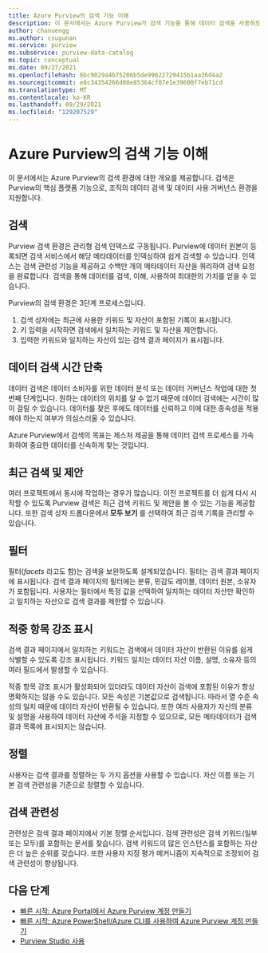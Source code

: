 ```yaml
---
title: Azure Purview의 검색 기능 이해
description: 이 문서에서는 Azure Purview가 검색 기능을 통해 데이터 검색을 사용하도록 설정하는 방법을 설명합니다.
author: chanuengg
ms.author: csugunan
ms.service: purview
ms.subservice: purview-data-catalog
ms.topic: conceptual
ms.date: 09/27/2021
ms.openlocfilehash: 6bc9029a4b75206b5de99622729415b1aa36d4a2
ms.sourcegitcommit: e8c34354266d00e85364cf07e1e39600f7eb71cd
ms.translationtype: MT
ms.contentlocale: ko-KR
ms.lasthandoff: 09/29/2021
ms.locfileid: "129207529"
---
```

# <a name="understand-search-features-in-azure-purview"></a>Azure Purview의 검색 기능 이해

이 문서에서는 Azure Purview의 검색 환경에 대한 개요를 제공합니다. 검색은 Purview의 핵심 플랫폼 기능으로, 조직의 데이터 검색 및 데이터 사용 거버넌스 환경을 지원합니다.

## <a name="search"></a>검색

Purview 검색 환경은 관리형 검색 인덱스로 구동됩니다. Purview에 데이터 원본이 등록되면 검색 서비스에서 해당 메타데이터를 인덱싱하여 쉽게 검색할 수 있습니다. 인덱스는 검색 관련성 기능을 제공하고 수백만 개의 메타데이터 자산을 쿼리하여 검색 요청을 완료합니다. 검색을 통해 데이터를 검색, 이해, 사용하여 최대한의 가치를 얻을 수 있습니다.

Purview의 검색 환경은 3단계 프로세스입니다.

1. 검색 상자에는 최근에 사용한 키워드 및 자산이 포함된 기록이 표시됩니다.
1. 키 입력을 시작하면 검색에서 일치하는 키워드 및 자산을 제안합니다. 
1. 입력한 키워드와 일치하는 자산이 있는 검색 결과 페이지가 표시됩니다.

## <a name="reduce-the-time-to-discover-data"></a>데이터 검색 시간 단축

데이터 검색은 데이터 소비자를 위한 데이터 분석 또는 데이터 거버넌스 작업에 대한 첫 번째 단계입니다. 원하는 데이터의 위치를 알 수 없기 때문에 데이터 검색에는 시간이 많이 걸릴 수 있습니다. 데이터를 찾은 후에도 데이터를 신뢰하고 이에 대한 종속성을 적용해야 하는지 여부가 의심스러울 수 있습니다. 

Azure Purview에서 검색의 목표는 제스처 제공을 통해 데이터 검색 프로세스를 가속화하여 중요한 데이터를 신속하게 찾는 것입니다.

## <a name="recent-search-and-suggestions"></a>최근 검색 및 제안

여러 프로젝트에서 동시에 작업하는 경우가 많습니다. 이전 프로젝트를 더 쉽게 다시 시작할 수 있도록 Purview 검색은 최근 검색 키워드 및 제안을 볼 수 있는 기능을 제공합니다. 또한 검색 상자 드롭다운에서 **모두 보기** 를 선택하여 최근 검색 기록을 관리할 수 있습니다.

## <a name="filters"></a>필터

필터(*facets* 라고도 함)는 검색을 보완하도록 설계되었습니다. 필터는 검색 결과 페이지에 표시됩니다. 검색 결과 페이지의 필터에는 분류, 민감도 레이블, 데이터 원본, 소유자가 포함됩니다. 사용자는 필터에서 특정 값을 선택하여 일치하는 데이터 자산만 확인하고 일치하는 자산으로 검색 결과를 제한할 수 있습니다.

## <a name="hit-highlighting"></a>적중 항목 강조 표시

검색 결과 페이지에서 일치하는 키워드는 검색에서 데이터 자산이 반환된 이유를 쉽게 식별할 수 있도록 강조 표시됩니다. 키워드 일치는 데이터 자산 이름, 설명, 소유자 등의 여러 필드에서 발생할 수 있습니다.

적중 항목 강조 표시가 활성화되어 있더라도 데이터 자산이 검색에 포함된 이유가 항상 명확하지는 않을 수도 있습니다. 모든 속성은 기본값으로 검색됩니다. 따라서 열 수준 속성의 일치 때문에 데이터 자산이 반환될 수 있습니다. 또한 여러 사용자가 자신의 분류 및 설명을 사용하여 데이터 자산에 주석을 지정할 수 있으므로, 모든 메타데이터가 검색 결과 목록에 표시되지는 않습니다.

## <a name="sort"></a>정렬

사용자는 검색 결과를 정렬하는 두 가지 옵션을 사용할 수 있습니다. 자산 이름 또는 기본 검색 관련성을 기준으로 정렬할 수 있습니다.

## <a name="search-relevance"></a>검색 관련성

관련성은 검색 결과 페이지에서 기본 정렬 순서입니다. 검색 관련성은 검색 키워드(일부 또는 모두)를 포함하는 문서를 찾습니다. 검색 키워드의 많은 인스턴스를 포함하는 자산은 더 높은 순위를 갖습니다. 또한 사용자 지정 평가 메커니즘이 지속적으로 조정되어 검색 관련성이 향상됩니다.

## <a name="next-steps"></a>다음 단계

* [빠른 시작: Azure Portal에서 Azure Purview 계정 만들기](create-catalog-portal.md)
* [빠른 시작: Azure PowerShell/Azure CLI를 사용하여 Azure Purview 계정 만들기](create-catalog-powershell.md)
* [Purview Studio 사용](use-purview-studio.md)
